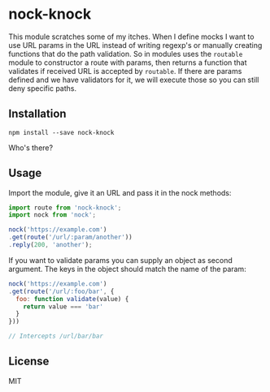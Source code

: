 # nock-knock

This module scratches some of my itches. When I define mocks I want to use URL
params in the URL instead of writing regexp's or manually creating functions
that do the path validation. So in modules uses the `routable` module to
constructor a route with params, then returns a function that validates if
received URL is accepted by `routable`. If there are params defined and we have
validators for it, we will execute those so you can still deny specific paths.

## Installation

```
npm install --save nock-knock
```

Who's there?

## Usage

Import the module, give it an URL and pass it in the nock methods:

```js
import route from 'nock-knock';
import nock from 'nock';

nock('https://example.com')
.get(route('/url/:param/another'))
.reply(200, 'another');
```

If you want to validate params you can supply an object as second argument. The
keys in the object should match the name of the param:

```js
nock('https://example.com')
.get(route('/url/:foo/bar', {
  foo: function validate(value) {
    return value === 'bar'
  }
}))

// Intercepts /url/bar/bar
```

## License

MIT
